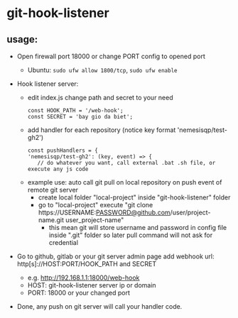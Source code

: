 # git-hook-listener
## usage:
- Open firewall port 18000 or change PORT config to opened port
  - Ubuntu: ```sudo ufw allow 1800/tcp```,  ```sudo ufw enable```
- Hook listener server:
  - edit index.js change path and secret to your need
    ```
    const HOOK_PATH = '/web-hook';
    const SECRET = 'bay gio da biet';
    ```
  - add handler for each repository (notice key format 'nemesisqp/test-gh2') 
     ```
    const pushHandlers = {
    'nemesisqp/test-gh2': (key, event) => {
        // do whatever you want, call external .bat .sh file, or execute any js code
    ```
  - example use: auto call git pull on local repository on push event of remote git server
    - create local folder "local-project" inside "git-hook-listener" folder
    - go to "local-project" execute "git clone https://USERNAME:PASSWORD@github.com/user/project-name.git user_project-name"
      - this mean git will store username and password in config file inside ".git" folder so later pull command will not ask for credential
    
- Go to github, gitlab or your git server admin page add webhook url: http[s]://HOST:PORT/HOOK_PATH and SECRET
    - e.g. http://192.168.1.1:18000/web-hook
    - HOST: git-hook-listener server ip or domain
    - PORT: 18000 or your changed port
    
- Done, any push on git server will call your handler code. 
